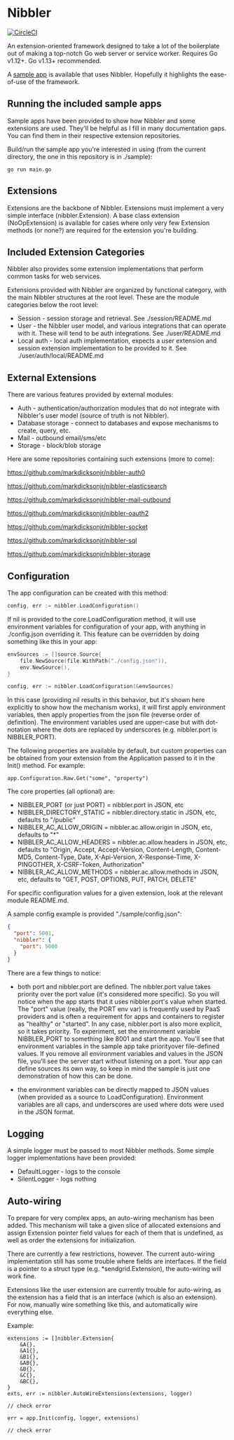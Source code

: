# Nibbler

[![CircleCI](https://circleci.com/gh/markdicksonjr/nibbler.svg?style=svg)](https://circleci.com/gh/markdicksonjr/nibbler)

An extension-oriented framework designed to take a lot of the boilerplate out of making a top-notch Go web server or 
service worker.  Requires Go v1.12+.  Go v1.13+ recommended. 

A [sample app](https://github.com/markdicksonjr/nibbler-sample) is available that uses Nibbler.  Hopefully it highlights
the ease-of-use of the framework.

## Running the included sample apps

Sample apps have been provided to show how Nibbler and some extensions are used.  They'll be helpful as I fill in many 
documentation gaps.  You can find them in their respective extension repositories.

Build/run the sample app you're interested in using (from the current directory, the one in this repository is in
./sample):

`go run main.go`

## Extensions

Extensions are the backbone of Nibbler.  Extensions must implement a very simple interface (nibbler.Extension).  A base 
class extension (NoOpExtension) is available for cases where only very few Extension methods (or none?) are required for 
the extension you're building.

## Included Extension Categories

Nibbler also provides some extension implementations that perform common tasks for web services.

Extensions provided with Nibbler are organized by functional category, with the main Nibbler structures at the root
level.  These are the module categories below the root level:

- Session - session storage and retrieval.  See ./session/README.md
- User - the Nibbler user model, and various integrations that can operate with it.  These will tend to be auth integrations.
See ./user/README.md
- Local auth - local auth implementation, expects a user extension and session extension implementation to be provided to it.
See ./user/auth/local/README.md

## External Extensions

There are various features provided by external modules:

- Auth - authentication/authorization modules that do not integrate with Nibbler's user model (source of truth is not Nibbler).
- Database storage - connect to databases and expose mechanisms to create, query, etc.
- Mail - outbound email/sms/etc
- Storage - block/blob storage

Here are some repositories containing such extensions (more to come):

https://github.com/markdicksonjr/nibbler-auth0

https://github.com/markdicksonjr/nibbler-elasticsearch

https://github.com/markdicksonjr/nibbler-mail-outbound

https://github.com/markdicksonjr/nibbler-oauth2

https://github.com/markdicksonjr/nibbler-socket

https://github.com/markdicksonjr/nibbler-sql

https://github.com/markdicksonjr/nibbler-storage

## Configuration

The app configuration can be created with this method:

```go
config, err := nibbler.LoadConfiguration()
```

If nil is provided to the core.LoadConfiguration method, it will use environment variables for
configuration of your app, with anything in ./config.json overriding it.  This feature can be overridden 
by doing something like this in your app:

```go
envSources := []source.Source{
    file.NewSource(file.WithPath("./config.json")),
    env.NewSource(),
}

config, err := nibbler.LoadConfiguration(&envSources)
```

In this case (providing nil results in this behavior, but it's shown here explicitly to show how the mechanism works), 
it will first apply environment variables, then apply properties from the json file (reverse order of definition).  The 
environment variables used are upper-case but with dot-notation where the dots are replaced by underscores (e.g. 
nibbler.port is NIBBLER_PORT).

The following properties are available by default, but custom properties can be obtained from your extension from the 
Application passed to it in the Init() method.  For example:

```
app.Configuration.Raw.Get("some", "property")
```

The core properties (all optional) are:

- NIBBLER_PORT (or just PORT) = nibbler.port in JSON, etc
- NIBBLER_DIRECTORY_STATIC = nibbler.directory.static in JSON, etc, defaults to "/public" 
- NIBBLER_AC_ALLOW_ORIGIN = nibbler.ac.allow.origin in JSON, etc, defaults to "*" 
- NIBBLER_AC_ALLOW_HEADERS = nibbler.ac.allow.headers in JSON, etc, defaults to "Origin, Accept, Accept-Version, 
Content-Length, Content-MD5, Content-Type, Date, X-Api-Version, X-Response-Time, X-PINGOTHER, X-CSRF-Token, Authorization"
- NIBBLER_AC_ALLOW_METHODS = nibbler.ac.allow.methods in JSON, etc, defaults to "GET, POST, OPTIONS, PUT, PATCH, DELETE" 

For specific configuration values for a given extension, look at the relevant module README.md.

A sample config example is provided "./sample/config.json":

```json
{
  "port": 5001,
  "nibbler": {
    "port": 5000
  }
}
```

There are a few things to notice:

- both port and nibbler.port are defined.  The nibbler.port value takes priority over the port value (it's considered 
more specific).  So you will notice when the app starts that it uses nibbler.port's value when started.  The "port" 
value (really, the PORT env var) is frequently used by PaaS providers and is often a requirement for apps and containers 
to register as "healthy" or "started".  In any case, nibbler.port is also more explicit, so it takes priority.  To 
experiment, set the environment variable NIBBLER_PORT to something like 8001 and start the app.  You'll see that 
environment variables in the sample app take priorityover file-defined values.  If you remove all environment variables 
and values in the JSON file, you'll see the server start without listening on a port.  Your app can define sources its 
own way, so keep in mind the sample is just one demonstration of how this can be done.

- the environment variables can be directly mapped to JSON values (when provided as a source to LoadConfiguration). 
Environment variables 
are all caps, and underscores are used where dots were used in the JSON format.

## Logging

A simple logger must be passed to most Nibbler methods.  Some simple logger implementations have been provided:

- DefaultLogger - logs to the console
- SilentLogger - logs nothing 

## Auto-wiring

To prepare for very complex apps, an auto-wiring mechanism has been added.  This mechanism will take a given slice of 
allocated extensions and assign Extension pointer field values for each of them that is undefined, as well as order the 
extensions for initialization.

There are currently a few restrictions, however.  The current auto-wiring implementation still has some trouble where 
fields are interfaces.  If the field is a pointer to a struct type (e.g. *sendgrid.Extension), the auto-wiring will 
work fine.  

Extensions like the user extension are currently trouble for auto-wiring, as the extension has a field that is an 
interface (which is also an extension).  For now, manually wire something like this, and automatically wire everything 
else.

Example:

```
extensions := []nibbler.Extension{
    &A{},
    &A1{},
    &B1{},
    &AB{},
    &B{},
    &C{},
    &BC{},
}
exts, err := nibbler.AutoWireExtensions(extensions, logger)

// check error

err = app.Init(config, logger, extensions)

// check error
```